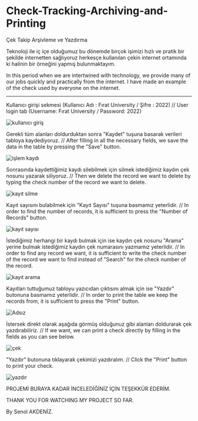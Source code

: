 # Check-Tracking-Archiving-and-Printing
Çek Takip Arşivleme ve Yazdırma

Teknoloji ile iç içe olduğumuz bu dönemde birçok işimizi hızlı ve pratik bir şekilde internetten sağlıyoruz herkesçe kullanılan çekin internet ortamında ki halinin bir örneğini yapmış bulunmaktayım.

In this period when we are intertwined with technology, we provide many of our jobs quickly and practically from the internet. I have made an example of the check used by everyone on the internet.

--------------------------------
Kullanıcı girişi sekmesi (Kullanıcı Adı : Fırat University / Şifre : 2022) // User login tab (Username: Fırat University / Password: 2022)

![kullanıcı giriş](https://user-images.githubusercontent.com/116383204/201541101-49f5c246-a254-4678-8239-982d76523b1f.jpg)

Gerekli tüm alanları doldurduktan sonra "Kaydet" tuşuna basarak verileri tabloya kaydediyoruz. // After filling in all the necessary fields, we save the data in the table by pressing the "Save" button.

![işlem kaydı](https://user-images.githubusercontent.com/116383204/201542054-1b31d20a-e8f1-4823-a99d-84b395aba57d.jpg)

Sonrasında kaydettiğimiz kaydı silebilmek için silmek istediğimiz kaydın çek nosunu yazarak siliyoruz. // Then we delete the record we want to delete by typing the check number of the record we want to delete.

![kayıt silme](https://user-images.githubusercontent.com/116383204/201542153-8cf22a4d-3453-4fea-910c-eeb6253802ca.jpg)

Kayıt sayısını bulabilmek için "Kayıt Sayısı" tuşuna basmamız yeterlidir. // In order to find the number of records, it is sufficient to press the "Number of Records" button.

![kayıt sayısı](https://user-images.githubusercontent.com/116383204/201737410-6bba1199-4932-46f0-83a0-80b4512c988e.jpg)

İstediğimiz herhangi bir kaydı bulmak için ise kaydın çek nosunu "Arama" yerine bulmak istediğimiz kaydın çek numarasını yazmamız yeterlidir. // In order to find any record we want, it is sufficient to write the check number of the record we want to find instead of "Search" for the check number of the record.

![kayıt arama](https://user-images.githubusercontent.com/116383204/201738642-80d59526-0789-43cd-9db6-ec4d42ed9e6c.jpg)

Kayıtları tuttuğumuz tabloyu yazıcıdan çıktısını almak için ise "Yazdır" butonuna basmamız yeterlidir. // In order to print the table we keep the records from, it is sufficient to press the "Print" button.

![Adsız](https://user-images.githubusercontent.com/116383204/201875321-3433f1fa-9a38-4f83-a93f-cd3f40cb29d0.jpg)

İstersek direkt olarak aşağıda görmüş olduğunuz gibi alanları doldurarak çek yazdırabiliriz. // If we want, we can print a check directly by filling in the fields as you can see below.

![çek](https://user-images.githubusercontent.com/116383204/201873779-c6e8773d-9a4c-4422-b599-6d6f043901d9.jpg)

"Yazdır" butonuna tıklayarak çekimizi yazdıralım. // Click the "Print" button to print your check.

![yazdır](https://user-images.githubusercontent.com/116383204/201874037-b18fb084-3df2-4486-a5aa-130c5840d1fd.jpg)

PROJEMİ BURAYA KADAR İNCELEDİĞİNİZ İÇİN TEŞEKKÜR EDERİM.

THANK YOU FOR WATCHING MY PROJECT SO FAR.

By Senol AKDENİZ.
